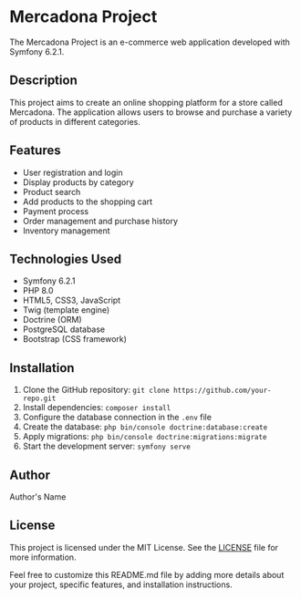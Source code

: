 # Mercadona Project

The Mercadona Project is an e-commerce web application developed with Symfony 6.2.1.

## Description
This project aims to create an online shopping platform for a store called Mercadona. The application allows users to browse and purchase a variety of products in different categories.

## Features
- User registration and login
- Display products by category
- Product search
- Add products to the shopping cart
- Payment process
- Order management and purchase history
- Inventory management

## Technologies Used
- Symfony 6.2.1
- PHP 8.0
- HTML5, CSS3, JavaScript
- Twig (template engine)
- Doctrine (ORM)
- PostgreSQL database
- Bootstrap (CSS framework)

## Installation
1. Clone the GitHub repository: `git clone https://github.com/your-repo.git`
2. Install dependencies: `composer install`
3. Configure the database connection in the `.env` file
4. Create the database: `php bin/console doctrine:database:create`
5. Apply migrations: `php bin/console doctrine:migrations:migrate`
6. Start the development server: `symfony serve`

## Author
Author's Name

## License
This project is licensed under the MIT License. See the [LICENSE](LICENSE) file for more information.

Feel free to customize this README.md file by adding more details about your project, specific features, and installation instructions.
